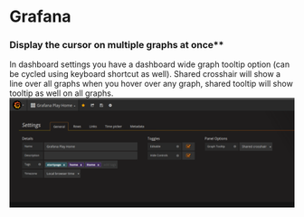 # Grafana
### Display the cursor on multiple graphs at once**
In dashboard settings you have a dashboard wide graph tooltip option (can be cycled using keyboard shortcut as well). Shared crosshair will show a line over all graphs when you hover over any graph, shared tooltip will show tooltip as well on all graphs.
![Grafana settings](grafana_dashboard_settings.png "Grafana dashboard")
